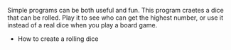 Simple programs can be both useful and fun. This program craetes a dice that can  be rolled. Play it to see who can get the highest number, or use it instead of a real dice when you play a board game.

 - How to create a rolling dice
